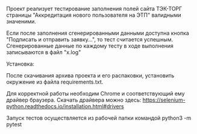 Проект реализует тестирование заполнения полей сайта ТЭК-ТОРГ страницы "Аккредитация нового пользователя на ЭТП" валидными значеними. 

Если после заполнения сгенерированными данными доступна кнопка "Подписать и отправить заявку...", то тест считается успешным.
Сгенерированные данные по каждому тесту в ходе выполнения записываются в файл "x.log"

Установка:

После скачивания архива проекта и его распаковки, установить окружение из файла requirements.txt.

Для корректной работы необходим Chrome и соответствующий ему драйвер браузера. Скачать драйвера можно здесь: https://selenium-python.readthedocs.io/installation.html#drivers

Запуск тестов осуществляется из рабочей папки командой python3 -m pytest 
